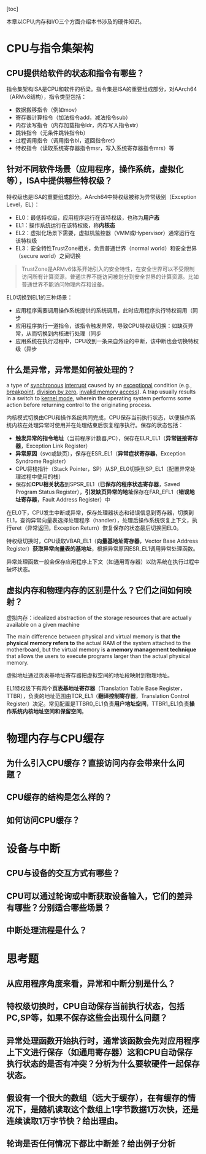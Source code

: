 [toc]

本章以CPU,内存和I/O三个方面介绍本书涉及的硬件知识。

# CPU与指令集架构

## CPU提供给软件的状态和指令有哪些？

指令集架构ISA是CPU和软件的桥梁。指令集是ISA的重要组成部分，对AArch64（ARMv8结构），指令类型包括：

- 数据搬移指令（例如mov）
- 寄存器计算指令（加法指令add，减法指令sub）
- 内存读写指令（内存加载指令ldr，内存写入指令str）
- 跳转指令（无条件跳转指令b）
- 过程调用指令（调用指令bl，返回指令ret）
- 特权指令（读取系统寄存器指令msr，写入系统寄存器指令mrs）等

## 针对不同软件场景（应用程序，操作系统，虚拟化等），ISA中提供哪些特权级？

特权级也是ISA的重要组成部分。AArch64中特权级被称为异常级别（Exception Level，EL）：

- EL0：最低特权级，应用程序运行在该特权级，也称为**用户态**
- EL1：操作系统运行在该特权级，称**内核态**
- EL2：虚拟化场景下需要，虚拟机监控器（VMM或Hypervisor）通常运行在该特权级
- EL3：安全特性TrustZone相关，负责普通世界（normal world）和安全世界（secure world）之间切换

> TrustZone是ARMv6体系开始引入的安全特性，在安全世界可以不受限制访问所有计算资源，普通世界不能访问被划分到安全世界的计算资源。比如普通世界不能访问物理内存和设备。

EL0切换到EL1的三种场景：

- 应用程序需要调用操作系统提供的系统调用，此时应用程序执行特权调用（同步
- 应用程序执行一道指令，该指令触发异常，导致CPU特权级切换：如缺页异常，从而切换到内核进行处理（同步
- 应用系统在执行过程中，CPU收到一条来自外设的中断，该中断也会切换特权级（异步

## 什么是异常，异常是如何被处理的？

a type of [synchronous](https://en.wikipedia.org/wiki/Synchronization_(computer_science)) [interrupt](https://en.wikipedia.org/wiki/Interrupt) caused by an [exceptional](https://en.wikipedia.org/wiki/Exception_handling) condition (e.g., [breakpoint](https://en.wikipedia.org/wiki/Breakpoint#Hardware), [division by zero](https://en.wikipedia.org/wiki/Division_by_zero), [invalid memory access](https://en.wikipedia.org/wiki/Segmentation_fault)). A trap usually results in a switch to [kernel mode](https://en.wikipedia.org/wiki/Kernel_mode), wherein the operating system performs some action before returning control to the originating process. 

内核模式切换由CPU和操作系统共同完成，CPU保存当前执行状态，以便操作系统内核在处理异常时使用并在处理结束后恢复程序执行。保存的状态包括：

- **触发异常的指令地址**（当前程序计数器,PC），保存在ELR_EL1（**异常链接寄存器**，Exception Link Register）
- **异常原因**（svc或缺页），保存在ESR_EL1（**异常症状寄存器**，Exception Syndrome Register）
- CPU将栈指针（Stack Pointer，SP）从SP_EL0切换到SP_EL1（配置异常处理过程中使用的栈）
- 保存如**CPU相关状态**到SPSR_EL1（**已保存的程序状态寄存器**，Saved Program Status Register），**引发缺页异常的地址**保存在FAR_EFL1（**错误地址寄存器**，Fault Address Register）中

在EL0下，CPU发生中断或异常，保存处理器状态和错误信息到寄存器，切换到EL1，查询异常向量表选择处理程序（handler），处理后操作系统恢复上下文，执行eret（异常返回，Exception Return）恢复保存的状态最后切换回EL0。

特权级切换时，CPU读取VBAR_EL1（**向量基地址寄存器**，Vector Base Address Register）**获取异常向量表的基地址**，根据异常原因ESR_EL1调用异常处理函数。

异常处理函数一般会保存应用程序上下文（如通用寄存器）以防系统在执行过程中破坏状态。

## 虚拟内存和物理内存的区别是什么？它们之间如何映射？

虚拟内存：idealized abstraction of the storage resources that are actually available on a given machine

The main difference between physical and virtual memory is that **the physical memory refers to** the actual RAM of the system attached to the motherboard, but the virtual memory is **a memory management technique** that allows the users to execute programs larger than the actual physical memory.

虚拟地址通过页表基地址寄存器把虚拟空间的地址段映射到物理地址。

EL1特权级下有两个**页表基地址寄存器**（Translation Table Base Register，TTBR），负责的地址范围由TCR_EL1（**翻译控制寄存器**，Translation Control Register）决定。常见配置是TTBR0_EL1负责**用户地址空间**，TTBR1_EL1负责**操作系统内核地址空间和保留空间**。

# 物理内存与CPU缓存

## 为什么引入CPU缓存？直接访问内存会带来什么问题？

## CPU缓存的结构是怎么样的？

## 如何访问CPU缓存？

# 设备与中断

## CPU与设备的交互方式有哪些？

## CPU可以通过轮询或中断获取设备输入，它们的差异有哪些？分别适合哪些场景？

## 中断处理流程是什么？

# 思考题

## 从应用程序角度来看，异常和中断分别是什么？

## 特权级切换时，CPU自动保存当前执行状态，包括PC,SP等，如果不保存这些会出现什么问题？

## 异常处理函数开始执行时，通常该函数会先对应用程序上下文进行保存（如通用寄存器）这和CPU自动保存执行状态的是否有冲突？分析为什么要软硬件一起保存状态。

## 假设有一个很大的数组（远大于缓存），在有缓存的情况下，是随机读取这个数组上1字节数据1万次快，还是连续读取1万字节快？给出理由。

## 轮询是否任何情况下都比中断差？给出例子分析

